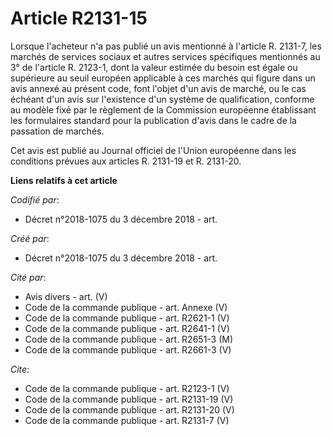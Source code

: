 # Article R2131-15

Lorsque l'acheteur n'a pas publié un avis mentionné à l'article R. 2131-7, les marchés de services sociaux et autres services
spécifiques mentionnés au 3° de l'article R. 2123-1, dont la valeur estimée du besoin est égale ou supérieure au seuil
européen applicable à ces marchés qui figure dans un avis annexé au présent code, font l'objet d'un avis de marché, ou le cas
échéant d'un avis sur l'existence d'un système de qualification, conforme au modèle fixé par le règlement de la Commission
européenne établissant les formulaires standard pour la publication d'avis dans le cadre de la passation de marchés. 

Cet avis est publié au Journal officiel de l'Union européenne dans les conditions prévues aux articles R. 2131-19 et R.
2131-20.

**Liens relatifs à cet article**

_Codifié par_:

  - Décret n°2018-1075 du 3 décembre 2018 - art.

_Créé par_:

  - Décret n°2018-1075 du 3 décembre 2018 - art.

_Cité par_:

  - Avis divers - art. (V)
  - Code de la commande publique - art. Annexe (V)
  - Code de la commande publique - art. R2621-1 (V)
  - Code de la commande publique - art. R2641-1 (V)
  - Code de la commande publique - art. R2651-3 (M)
  - Code de la commande publique - art. R2661-3 (V)

_Cite_:

  - Code de la commande publique - art. R2123-1 (V)
  - Code de la commande publique - art. R2131-19 (V)
  - Code de la commande publique - art. R2131-20 (V)
  - Code de la commande publique - art. R2131-7 (V)
